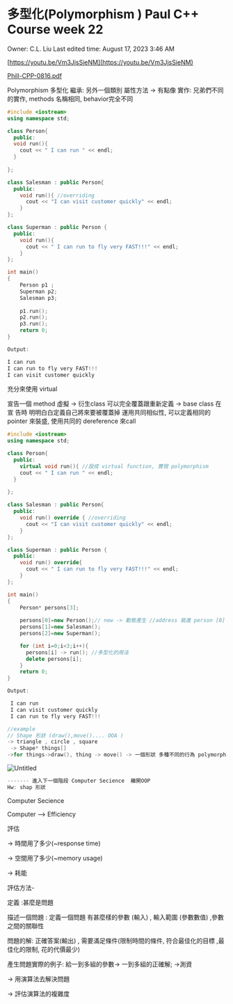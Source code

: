# 多型化(Polymorphism )                            Paul C++ Course week 22

Owner: C.L. Liu
Last edited time: August 17, 2023 3:46 AM

[https://youtu.be/Vm3JjsSieNM](https://youtu.be/Vm3JjsSieNM)

[Phill-CPP-0816.pdf](%E5%A4%9A%E5%9E%8B%E5%8C%96(Polymorphism%20)%20Paul%20C++%20Course%20week%2022%2090ce9e9922304253af5212c453971d9e/Phill-CPP-0816.pdf)

Polymorphism 多型化
   繼承: 另外⼀個類別 屬性⽅法 → 有點像
    實作: 兄弟們不同的實作, methods 名稱相同, behavior完全不同

```cpp
#include <iostream>
using namespace std;

class Person{
  public:
  void run(){
    cout << " I can run " << endl;
  }
  
};

class Salesman : public Person{
  public: 
    void run(){ //overriding 
      cout << "I can visit customer quickly" << endl;
    }
};

class Superman : public Person {
  public: 
    void run(){
      cout << " I can run to fly very FAST!!!" << endl;
    }
};

int main() 
{
    Person p1 ;
    Superman p2;
    Salesman p3;
    
    p1.run();
    p2.run();
    p3.run();
    return 0;
}

Output:

I can run 
I can run to fly very FAST!!!
I can visit customer quickly
```

充分來使⽤ virtual

宣告⼀個 method 虛擬 → 衍⽣class 可以完全覆蓋跟重新定義 → base class 在宣
告時 明明⽩⽩定義⾃⼰將來要被覆蓋掉
運⽤共同相似性, 可以定義相同的 pointer 來裝盛, 使⽤共同的 dereference 來call

```cpp
#include <iostream>
using namespace std;

class Person{
  public:
    virtual void run(){ //設成 virtual function, 實現 polymorphism 
    cout << " I can run " << endl;
  }
  
};

class Salesman : public Person{
  public: 
    void run() override { //overriding 
      cout << "I can visit customer quickly" << endl;
    }
};

class Superman : public Person {
  public: 
    void run() override{
      cout << " I can run to fly very FAST!!!" << endl;
    }
};

int main() 
{
    Person* persons[3];
    
    persons[0]=new Person();// new -> 動態產生 //address 裝進 person [0]
    persons[1]=new Salesman();
    persons[2]=new Superman();

    for (int i=0;i<3;i++){
      persons[i] -> run(); //多型化的用法
      delete persons[i];
    }
    return 0;
}

Output:

 I can run 
 I can visit customer quickly
 I can run to fly very FAST!!!
```

```cpp
//example 
// Shape 形狀 (draw(),move().... OOA ) 
-> triangle , circle , square 
 -> Shape* things[]
->for things->draw(), thing -> move() -> 一個形狀 多種不同的行為 polymorphism

```

![Untitled](../Paul%20C++%20Course%20Week%2022%20Computer%20Secience%20Computer%20ee957950d03740ddb5ad7cc277b88874/Untitled.png)

```cpp
------- 進入下一個階段 Computer Secience  離開OOP
Hw: shap 形狀 
```

Computer Secience

Computer —> Efficiency 

評估

→ 時間用了多少(~response time) 

→ 空間用了多少(~memory usage) 

→ 耗能

評估方法-

定義 :甚麼是問題 

描述一個問題 : 定義一個問題 有甚麼樣的參數 (輸入) , 輸入範圍 (參數數值) ,參數之間的關聯性

問題的解: 正確答案(輸出) , 需要滿足條件(限制時間的條件, 符合最佳化的目標 ,最佳化的限制, 花的代價最少) 

產生問題實際的例子: 給一到多組的參數→ 一到多組的正確解; →測資

→ 用演算法去解決問題 

→ 評估演算法的複雜度